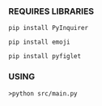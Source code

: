 
### REQUIRES LIBRARIES
`pip install PyInquirer`

`pip install emoji`

`pip install pyfiglet`
 
 ### USING
 `>python src/main.py`